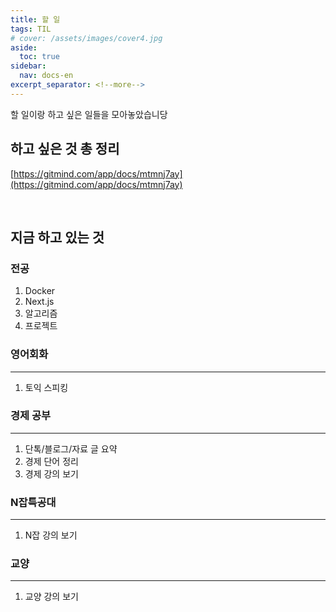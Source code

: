```yaml
---
title: 할 일
tags: TIL
# cover: /assets/images/cover4.jpg
aside:
  toc: true
sidebar:
  nav: docs-en
excerpt_separator: <!--more-->
---
```


할 일이랑 하고 싶은 일들을 모아놓았습니당

<!--more-->

하고 싶은 것 총 정리
-----------------
[https://gitmind.com/app/docs/mtmnj7ay](https://gitmind.com/app/docs/mtmnj7ay)

<br>

지금 하고 있는 것
------------------
### 전공
1. Docker
2. Next.js
3. 알고리즘
4. 프로젝트

### 영어회화
-----------------
1. 토익 스피킹

### 경제 공부
----------------- 
1. 단톡/블로그/자료 글 요약
2. 경제 단어 정리
3. 경제 강의 보기

### N잡특공대
-----------------   
1. N잡 강의 보기

### 교양
----------------- 
1. 교양 강의 보기
